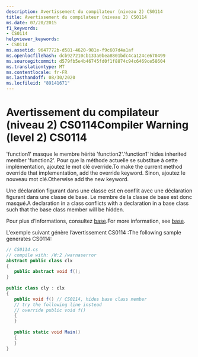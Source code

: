 ```yaml
---
description: Avertissement du compilateur (niveau 2) CS0114
title: Avertissement du compilateur (niveau 2) CS0114
ms.date: 07/20/2015
f1_keywords:
- CS0114
helpviewer_keywords:
- CS0114
ms.assetid: 9647772b-d581-4620-981e-f9c607d4a1af
ms.openlocfilehash: dcb927210cb133a0bea8801bdc4ca124ce670499
ms.sourcegitcommit: d579fb5e4b46745fd0f1f8874c94c6469ce58604
ms.translationtype: MT
ms.contentlocale: fr-FR
ms.lasthandoff: 08/30/2020
ms.locfileid: "89141671"
---
```

# <a name="compiler-warning-level-2-cs0114"></a><span data-ttu-id="5f94b-103">Avertissement du compilateur (niveau 2) CS0114</span><span class="sxs-lookup"><span data-stu-id="5f94b-103">Compiler Warning (level 2) CS0114</span></span>
<span data-ttu-id="5f94b-104">'function1' masque le membre hérité 'function2'.</span><span class="sxs-lookup"><span data-stu-id="5f94b-104">'function1' hides inherited member 'function2'.</span></span> <span data-ttu-id="5f94b-105">Pour que la méthode actuelle se substitue à cette implémentation, ajoutez le mot clé override.</span><span class="sxs-lookup"><span data-stu-id="5f94b-105">To make the current method override that implementation, add the override keyword.</span></span> <span data-ttu-id="5f94b-106">Sinon, ajoutez le nouveau mot clé.</span><span class="sxs-lookup"><span data-stu-id="5f94b-106">Otherwise add the new keyword.</span></span>  
  
 <span data-ttu-id="5f94b-107">Une déclaration figurant dans une classe est en conflit avec une déclaration figurant dans une classe de base. Le membre de la classe de base est donc masqué.</span><span class="sxs-lookup"><span data-stu-id="5f94b-107">A declaration in a class conflicts with a declaration in a base class such that the base class member will be hidden.</span></span>  
  
 <span data-ttu-id="5f94b-108">Pour plus d’informations, consultez [base](../language-reference/keywords/base.md).</span><span class="sxs-lookup"><span data-stu-id="5f94b-108">For more information, see [base](../language-reference/keywords/base.md).</span></span>  
  
 <span data-ttu-id="5f94b-109">L’exemple suivant génère l’avertissement CS0114 :</span><span class="sxs-lookup"><span data-stu-id="5f94b-109">The following sample generates CS0114:</span></span>  
  
```csharp  
// CS0114.cs  
// compile with: /W:2 /warnaserror  
abstract public class clx  
{  
   public abstract void f();  
}  
  
public class cly : clx  
{  
   public void f() // CS0114, hides base class member  
   // try the following line instead  
   // override public void f()  
   {  
   }  
  
   public static void Main()  
   {  
   }  
}  
```
